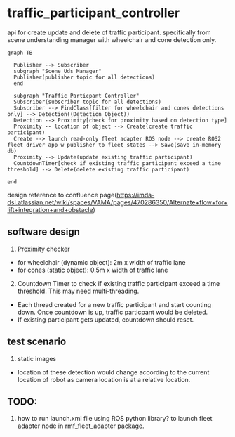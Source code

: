 # traffic_participant_controller

api for create update and delete of traffic participant. specifically from scene understanding manager with wheelchair and cone detection only. 

```mermaid
graph TB

  Publisher --> Subscriber
  subgraph "Scene Uds Manager"
  Publisher(publisher topic for all detections)
  end

  subgraph "Traffic Particpant Controller"
  Subscriber(subscriber topic for all detections)
  Subscriber --> FindClass[filter for wheelchair and cones detections only] --> Detection((Detection Object))
  Detection --> Proximity[check for proximity based on detection type]
  Proximity -- location of object --> Create(create traffic participant)
  Create --> launch read-only fleet adapter ROS node --> create ROS2 fleet driver app w publisher to fleet_states --> Save(save in-memory db)
  Proximity --> Update(update existing traffic participant)
  CountdownTimer[check if existing traffic participant exceed a time threshold] --> Delete(delete existing traffic participant)

end
```

design reference to confluence page(https://imda-dsl.atlassian.net/wiki/spaces/VAMA/pages/470286350/Alternate+flow+for+lift+integration+and+obstacle)

## software design

1. Proximity checker 
- for wheelchair (dynamic object): 2m x width of traffic lane
- for cones (static object): 0.5m x width of traffic lane

2. Countdown Timer to check if existing traffic participant exceed a time threshold. This may need multi-threading. 
- Each thread created for a new traffic participant and start counting down. Once countdown is up, traffic particpant would be deleted. 
- If existing participant gets updated, countdown should reset. 

## test scenario

1. static images 

- location of these detection would change according to the current location of robot as camera location is at a relative location. 

## TODO:

1. how to run launch.xml file using ROS python library? to launch fleet adapter node in rmf_fleet_adapter package.

